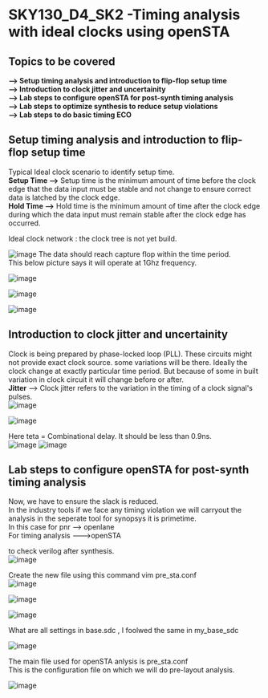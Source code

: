 #  SKY130_D4_SK2 -Timing analysis with ideal clocks using openSTA
##  Topics to be covered
**--> Setup timing analysis and introduction to flip-flop setup time**   
**--> Introduction to clock jitter and uncertainity**  
**--> Lab steps to configure openSTA for post-synth timing analysis**    
**--> Lab steps to optimize synthesis to reduce setup violations**    
**--> Lab steps to do basic timing ECO**    

## Setup timing analysis and introduction to flip-flop setup time

Typical Ideal clock scenario to identify setup time.   
**Setup Time -->** Setup time is the minimum amount of time before the clock edge that the data input
must be stable and not change to ensure correct data is latched by the clock edge.   
**Hold Time -->** Hold time is the minimum amount of time after the clock edge during which the data
input must remain stable after the clock edge has occurred.   

Ideal clock network : the clock tree is not yet build.  

![image](https://github.com/Gayathri4801/NASSCOM-VSD-IAT/assets/163323618/63308581-2598-47bc-bad5-f81afa1e04cf)
The data should reach capture flop within the time period.   
This below picture says it will operate at 1Ghz frequency.  

![image](https://github.com/Gayathri4801/NASSCOM-VSD-IAT/assets/163323618/f42f9007-358b-496e-8680-6ad178bc30df)

![image](https://github.com/Gayathri4801/NASSCOM-VSD-IAT/assets/163323618/3b32c2a9-a0d1-49dc-9d36-79be4ceb733f)

![image](https://github.com/Gayathri4801/NASSCOM-VSD-IAT/assets/163323618/3a41ded1-cf58-477a-901c-d5945f00a1b7)

## Introduction to clock jitter and uncertainity   

Clock is being prepared by phase-locked loop (PLL).   These circuits might not provide exact clock source. some variations will be there.  Ideally the clock change at exactly particular time period. But because of some in built variation in clock circuit it will change before or after.   
**Jitter** --> Clock jitter refers to the variation in the timing of a clock signal's pulses.   
![image](https://github.com/Gayathri4801/NASSCOM-VSD-IAT/assets/163323618/64f82c17-5fe0-4141-a663-e85935eb57b1)

![image](https://github.com/Gayathri4801/NASSCOM-VSD-IAT/assets/163323618/5eeb1cd1-b8d2-4d2e-9573-fe3e4e060459)

Here teta = Combinational delay. It should be less than 0.9ns.   
![image](https://github.com/Gayathri4801/NASSCOM-VSD-IAT/assets/163323618/477c754a-665c-4761-a3a0-161f94ba1c67)
![image](https://github.com/Gayathri4801/NASSCOM-VSD-IAT/assets/163323618/dadbb188-c03a-4e3e-9901-378d2019e0e3)



## Lab steps to configure openSTA for post-synth timing analysis  

Now, we have to ensure the slack is reduced.   
In the industry tools if we face any timing violation we will carryout the analysis in the seperate tool for synopsys it is primetime.  
In this case for pnr --> openlane    
For timing analysis --->openSTA   

to check verilog after synthesis.   
![image](https://github.com/Gayathri4801/NASSCOM-VSD-IAT/assets/163323618/19dccfd9-a4cc-4d84-aff7-2c2cbf63edd1)

Create the new file using this command vim pre_sta.conf     
![image](https://github.com/Gayathri4801/NASSCOM-VSD-IAT/assets/163323618/8b3beeda-12b9-4a77-842f-8eb1c93193d6)

![image](https://github.com/Gayathri4801/NASSCOM-VSD-IAT/assets/163323618/dfcb68cc-eb62-4ad0-ad5a-f86712a6c873)

![image](https://github.com/Gayathri4801/NASSCOM-VSD-IAT/assets/163323618/9723a543-0f84-4fe5-8988-b5f7ac6207e7)

What are all settings in base.sdc , I foolwed the same in my_base_sdc   

![image](https://github.com/Gayathri4801/NASSCOM-VSD-IAT/assets/163323618/98a1921c-aae2-44f5-ab4a-916d442cbc99)

The main file used for openSTA anlysis is pre_sta.conf   
This is the configuration file on which we will do pre-layout analysis.  

![image](https://github.com/Gayathri4801/NASSCOM-VSD-IAT/assets/163323618/d63c2f20-789d-4164-9537-34488ed2891b)


